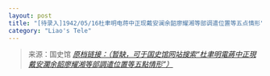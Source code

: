 ```yaml
---
layout: post
title: "[待录入]1942/05/16杜聿明电蒋中正现戴安澜余韶廖耀湘等部调遣位置等五点情形"
category: "Liao's Tele"
---
```



> 来源：国史馆 [*原档链接：（暂缺，可于国史馆网站搜索“杜聿明電蔣中正現戴安瀾余韶廖耀湘等部調遣位置等五點情形”）*]()
